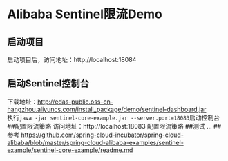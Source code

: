 # Alibaba Sentinel限流Demo
## 启动项目
启动项目后，访问地址：http://localhost:18084
## 启动Sentinel控制台
下载地址：http://edas-public.oss-cn-hangzhou.aliyuncs.com/install_package/demo/sentinel-dashboard.jar  
执行`java -jar sentinel-core-example.jar --server.port=18083`启动控制台
##配置限流策略
访问地址：http://localhost:18083 配置限流策略
##测试
...
##参考
https://github.com/spring-cloud-incubator/spring-cloud-alibaba/blob/master/spring-cloud-alibaba-examples/sentinel-example/sentinel-core-example/readme.md

